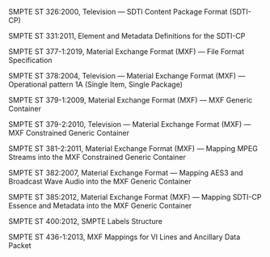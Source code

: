 SMPTE ST 326:2000, Television — SDTI Content Package Format (SDTI-CP)

SMPTE ST 331:2011, Element and Metadata Definitions for the SDTI-CP

SMPTE ST 377-1:2019, Material Exchange Format (MXF) — File Format Specification

SMPTE ST 378:2004, Television — Material Exchange Format (MXF) — Operational
pattern 1A (Single Item, Single Package)

SMPTE ST 379-1:2009, Material Exchange Format (MXF) — MXF Generic Container

SMPTE ST 379-2:2010, Television — Material Exchange Format (MXF) — MXF
Constrained Generic Container

SMPTE ST 381-2:2011, Material Exchange Format (MXF) — Mapping MPEG Streams into
the MXF Constrained Generic Container

SMPTE ST 382:2007, Material Exchange Format — Mapping AES3 and Broadcast Wave
Audio into the MXF Generic Container

SMPTE ST 385:2012, Material Exchange Format (MXF) — Mapping SDTI-CP Essence and
Metadata into the MXF Generic Container

SMPTE ST 400:2012, SMPTE Labels Structure

SMPTE ST 436-1:2013, MXF Mappings for VI Lines and Ancillary Data Packet
